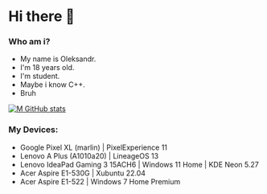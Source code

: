 # Hi there 👋
### Who am i?
- My name is Oleksandr.
- I'm 18 years old.
- I'm student.
- Maybe i know C++.
- Bruh

[![M GitHub stats](https://github-readme-stats.vercel.app/api?username=SN4S&custom_title=My+stats:&hide_border=true&show_icons=true&theme=midnight-purple&bg_color=0c1014)](https://github.com/anuraghazra/github-readme-stats)

### My Devices:
- Google Pixel XL (marlin) | PixelExperience 11
- Lenovo A Plus (A1010a20) | LineageOS 13
- Lenovo IdeaPad Gaming 3 15ACH6 | Windows 11 Home | KDE Neon 5.27
- Acer Aspire E1-530G | Xubuntu 22.04
- Acer Aspire E1-522 | Windows 7 Home Premium
